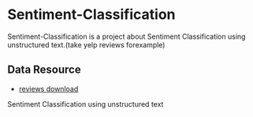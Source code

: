# Sentiment-Classification

Sentiment-Classification is a project about Sentiment Classification using unstructured text.(take yelp reviews forexample)

## Data Resource
* [reviews download](https://www.yelp.com/dataset)

Sentiment Classification using unstructured text
